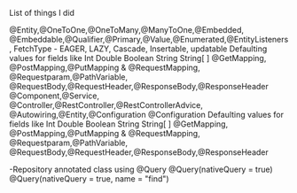 List of things I did

@Entity,@OneToOne,@OneToMany,@ManyToOne,@Embedded,
@Embeddable,@Qualifier,@Primary,@Value,@Enumerated,@EntityListeners, FetchType - EAGER, LAZY, Cascade, Insertable, updatable
Defaulting values for fields like Int Double Boolean String String[ ]
@GetMapping, @PostMapping,@PutMapping & @RequestMapping, @Requestparam,@PathVariable, @RequestBody,@RequestHeader,@ResponseBody,@ResponseHeader
@Component,@Service, @Controller,@RestController,@RestControllerAdvice, @Autowiring,@Entity,@Configuration 
@Configuration
Defaulting values for fields like Int Double Boolean String String[ ]
@GetMapping, @PostMapping,@PutMapping & @RequestMapping, @Requestparam,@PathVariable, @RequestBody,@RequestHeader,@ResponseBody,@ResponseHeader

-Repository annotated class  using 
@Query
@Query(nativeQuery = true)
@Query(nativeQuery = true, name = "find")
